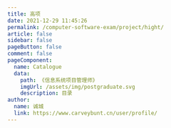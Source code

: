 ```yaml
---
title: 高项
date: 2021-12-29 11:45:26
permalink: /computer-software-exam/project/hight/
article: false
sidebar: false
pageButton: false
comment: false
pageComponent: 
  name: Catalogue
  data: 
    path: 《信息系统项目管理师》
    imgUrl: /assets/img/postgraduate.svg
    description: 目录
author: 
  name: 诚城
  link: https://www.carveybunt.cn/user/profile/
---
```

